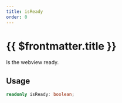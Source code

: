 ```yaml
---
title: isReady
order: 0
---
```


# {{ $frontmatter.title }}

Is the webview ready.

## Usage

```ts
readonly isReady: boolean;
```
